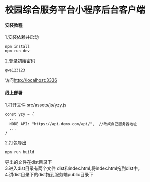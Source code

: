 # 校园综合服务平台小程序后台客户端

#### 安装教程

1.安装依赖并启动

```
npm install
npm run dev
```
2.登录初始密码
```
qwe123123
```

访问[http://localhost:3336](http://localhost:3336)

#### 线上部署
1.打开文件 src/assets/js/yzy.js
```
const yzy = {
  ...
  NODE_API: "https://api.demo.com/api/",  //改成自己服务器地址
  ...
}
```
2.打包导出
```
npm run build
```
导出的文件在dist目录下<br>
3.进入dist目录有两个文件 dist和index.html,将index.html拖到dist中。<br>
4.讲dist目录下的dist拖到服务端public目录下<br>
